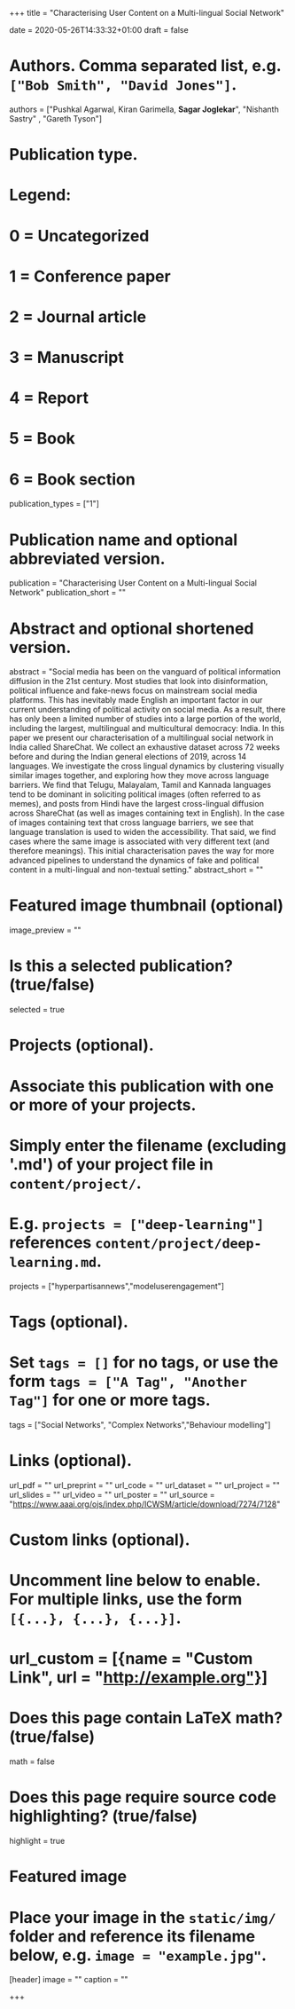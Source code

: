 +++
title = "Characterising User Content on a Multi-lingual Social Network"

date = 2020-05-26T14:33:32+01:00
draft = false

# Authors. Comma separated list, e.g. `["Bob Smith", "David Jones"]`.
authors = ["Pushkal Agarwal, Kiran Garimella, **Sagar Joglekar**", "Nishanth Sastry" , "Gareth Tyson"]

# Publication type.
# Legend:
# 0 = Uncategorized
# 1 = Conference paper
# 2 = Journal article
# 3 = Manuscript
# 4 = Report
# 5 = Book
# 6 = Book section
publication_types = ["1"]

# Publication name and optional abbreviated version.
publication = "Characterising User Content on a Multi-lingual Social Network"
publication_short = ""

# Abstract and optional shortened version.
abstract = "Social media has been on the vanguard of political information diffusion in the 21st century. Most studies that look into disinformation, political influence and fake-news focus on mainstream social media platforms. This has inevitably made English an important factor in our current understanding of political activity on social media. As a result, there has only been a limited number of studies into a large portion of the world, including the largest, multilingual and multicultural democracy: India. In this paper we present our characterisation of a multilingual social network in India called ShareChat. We collect an exhaustive dataset across 72 weeks before and during the Indian general elections of 2019, across 14 languages. We investigate the cross lingual dynamics by clustering visually similar images together, and exploring how they move across language barriers. We find that Telugu, Malayalam, Tamil and Kannada languages tend to be dominant in soliciting political images (often referred to as memes), and posts from Hindi have the largest cross-lingual diffusion across ShareChat (as well as images containing text in English). In the case of images containing text that cross language barriers, we see that language translation is used to widen the accessibility. That said, we find cases where the same image is associated with very different text (and therefore meanings). This initial characterisation paves the way for more advanced pipelines to understand the dynamics of fake and political content in a multi-lingual and non-textual setting."
abstract_short = ""

# Featured image thumbnail (optional)
image_preview = ""

# Is this a selected publication? (true/false)
selected = true

# Projects (optional).
#   Associate this publication with one or more of your projects.
#   Simply enter the filename (excluding '.md') of your project file in `content/project/`.
#   E.g. `projects = ["deep-learning"]` references `content/project/deep-learning.md`.
projects = ["hyperpartisannews","modeluserengagement"]

# Tags (optional).
#   Set `tags = []` for no tags, or use the form `tags = ["A Tag", "Another Tag"]` for one or more tags.
tags = ["Social Networks", "Complex Networks","Behaviour modelling"]

# Links (optional).
url_pdf = ""
url_preprint = ""
url_code = ""
url_dataset = ""
url_project = ""
url_slides = ""
url_video = ""
url_poster = ""
url_source = "https://www.aaai.org/ojs/index.php/ICWSM/article/download/7274/7128"

# Custom links (optional).
#   Uncomment line below to enable. For multiple links, use the form `[{...}, {...}, {...}]`.
# url_custom = [{name = "Custom Link", url = "http://example.org"}]

# Does this page contain LaTeX math? (true/false)
math = false

# Does this page require source code highlighting? (true/false)
highlight = true

# Featured image
# Place your image in the `static/img/` folder and reference its filename below, e.g. `image = "example.jpg"`.
[header]
image = ""
caption = ""

+++
